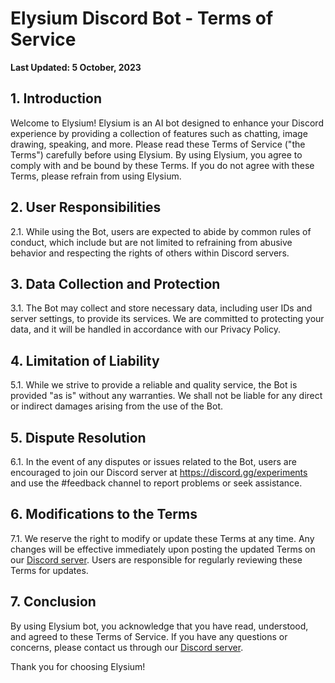 # Elysium Discord Bot - Terms of Service

**Last Updated: 5 October, 2023**

## 1. Introduction

Welcome to Elysium! Elysium is an AI bot designed to enhance your Discord experience by providing a collection of features such as chatting, image drawing, speaking, and more. Please read these Terms of Service ("the Terms") carefully before using Elysium. By using Elysium, you agree to comply with and be bound by these Terms. If you do not agree with these Terms, please refrain from using Elysium.

## 2. User Responsibilities

2.1. While using the Bot, users are expected to abide by common rules of conduct, which include but are not limited to refraining from abusive behavior and respecting the rights of others within Discord servers.

## 3. Data Collection and Protection

3.1. The Bot may collect and store necessary data, including user IDs and server settings, to provide its services. We are committed to protecting your data, and it will be handled in accordance with our Privacy Policy.

## 4. Limitation of Liability

5.1. While we strive to provide a reliable and quality service, the Bot is provided "as is" without any warranties. We shall not be liable for any direct or indirect damages arising from the use of the Bot.

## 5. Dispute Resolution

6.1. In the event of any disputes or issues related to the Bot, users are encouraged to join our Discord server at https://discord.gg/experiments and use the #feedback channel to report problems or seek assistance.

## 6. Modifications to the Terms

7.1. We reserve the right to modify or update these Terms at any time. Any changes will be effective immediately upon posting the updated Terms on our [Discord server](https://discord.gg/experiments). Users are responsible for regularly reviewing these Terms for updates.

## 7. Conclusion

By using Elysium bot, you acknowledge that you have read, understood, and agreed to these Terms of Service. If you have any questions or concerns, please contact us through our [Discord server](https://discord.gg/experiments).

Thank you for choosing Elysium!
